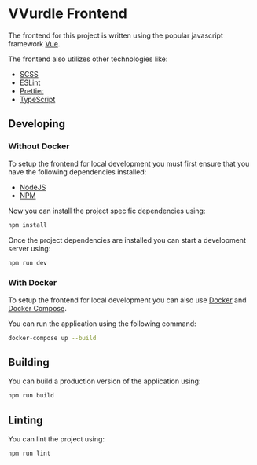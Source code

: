 # VVurdle Frontend

The frontend for this project is written using the popular javascript framework [Vue](https://vuejs.org/).

The frontend also utilizes other technologies like:
  - [SCSS](https://sass-lang.com/documentation/syntax)
  - [ESLint](https://eslint.org/)
  - [Prettier](https://prettier.io/)
  - [TypeScript](https://www.typescriptlang.org/)

## Developing
### Without Docker
To setup the frontend for local development you must first ensure that you have the following dependencies installed:
  - [NodeJS](https://nodejs.org/en/)
  - [NPM](https://www.npmjs.com/package/npm)

Now you can install the project specific dependencies using:
```bash
npm install
```

Once the project dependencies are installed you can start a development server using:
```bash
npm run dev
```

### With Docker
To setup the frontend for local development you can also use [Docker](https://www.docker.com/) and [Docker Compose](https://docs.docker.com/compose/).

You can run the application using the following command:

```bash
docker-compose up --build
```

## Building
You can build a production version of the application using:

```bash
npm run build
```

## Linting
You can lint the project using:

```bash
npm run lint
```

